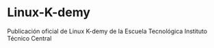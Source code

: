 Linux-K-demy
============

Publicación oficial de Linux K-demy de la Escuela Tecnológica Instituto Técnico Central